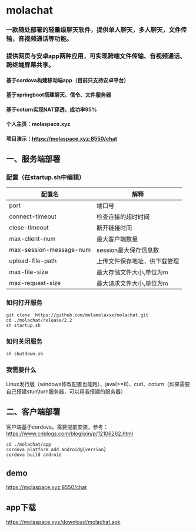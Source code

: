 # molachat
### 一款随处部署的轻量级聊天软件，提供单人聊天，多人聊天，文件传输，音视频通话等功能。
### 提供网页与安卓app两种应用，可实现跨端文件传输、音视频通话、跨终端屏幕共享。
#### 基于cordova构建移动端app（目前只支持安卓平台）
#### 基于springboot搭建聊天、信令、文件服务器
#### 基于coturn实现NAT穿透，成功率95%
#### 个人主页：molaspace.xyz

#### 项目演示：https://molaspace.xyz:8550/chat

## 一、服务端部署

### 配置（在startup.sh中编辑）
|  配置名   | 解释  |
|  ----  | ----  |
| port  | 端口号 |
| connect-timeout  | 检查连接的超时时间 |
| close-timeout  | 断开链接时间 |
| max-client-num  | 最大客户端数量 |
| max-session-message-num  | session最大保存信息数 |
| upload-file-path  | 上传文件保存地址，供下载管理 |
| max-file-size  | 最大存储文件大小,单位为m |
| max-request-size  | 最大请求文件大小,单位为m |
### 如何打开服务
```
git clone  https://github.com/molamolaxxx/molachat.git
cd ./molachat/release/2.2
sh startup.sh
```
### 如何关闭服务
```
sh shutdown.sh
```
### 我需要什么

Linux发行版（windows修改配置也能跑）、java(>=8)、curl、coturn（如果需要自己搭建stun\turn服务器，可以用我搭建的服务器）

## 二、客户端部署

客户端基于cordova，需要提前安装，参考：https://www.cnblogs.com/bloglixin/p/12106262.html

```
cd ./molachat/app
cordova platform add android@{version}
cordova build android
```

## demo

https://molaspace.xyz:8550/chat
## app下载
https://molaspace.xyz/download/molachat.apk

